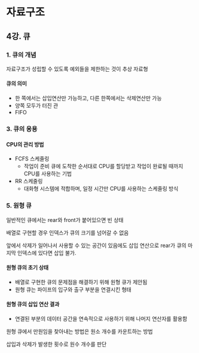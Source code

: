 # 자료구조

## 4강. 큐

### 1. 큐의 개념

자료구조가 성립할 수 있도록 예외들을 제한하는 것이 추상 자료형

#### 큐의 의미

- 한 쪽에서는 삽입연산만 가능하고, 다른 한쪽에서는 삭제연산만 가능
- 양쪽 모두가 터진 관
- FIFO

### 3. 큐의 응용

#### CPU의 관리 방법

- FCFS 스케줄링
  - 작업이 준비 큐에 도착한 순서대로 CPU를 할당받고 작업이 완료될 때까지 CPU를 사용하는 기법
- RR 스케줄링
  - 대화형 시스템에 적합하며, 일정 시간만 CPU를 사용하는 스케줄링 방식

### 5. 원형 큐

일반적인 큐에서는 rear와 front가 붙어있으면 빈 상태

배열로 구현할 경우 인덱스가 큐의 크기를 넘어갈 수 없음

앞에서 삭제가 일어나서 사용할 수 있는 공간이 있음에도 삽입 연산으로 rear가 큐의 마지막 인덱스에 있다면 삽입 불가. 

#### 원형 큐의 초기 상태

- 배열로 구현한 큐의 문제점을 해결하기 위해 원형 큐가 제안됨
- 원형 큐는 파이프의 입구와 출구 부분을 연결시킨 형태

#### 원형 큐의 삽입 연산 결과

- 연결된 부분의 데이터 공간을 연속적으로 사용하기 위해 나머지 연산자를 활용함

원형 큐에서 만원임을 찾아내는 방법은 원소 개수를 카운트하는 방법

삽입과 삭제가 발생한 횟수로 원수 개수를 판단

